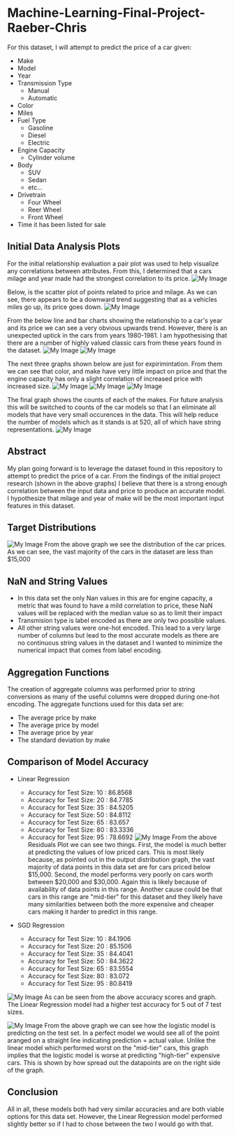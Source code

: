 # Machine-Learning-Final-Project-Raeber-Chris

For this dataset, I will attempt to predict the price of a car given:

- Make
- Model
- Year
- Transmission Type
  - Manual
  - Automatic
- Color
- Miles
- Fuel Type
  - Gasoline
  - Diesel
  - Electric
- Engine Capacity
  - Cylinder volume
- Body
  - SUV
  - Sedan
  - etc...
- Drivetrain
  - Four Wheel
  - Reer Wheel
  - Front Wheel
- Time it has been listed for sale

## Initial Data Analysis Plots

For the initial relationship evaluation a pair plot was used to help visualize any correlations between attributes. From this, I determined that a cars milage and year made had the strongest correlation to its price. 
![My Image](/images/pairPlot.png)


Below, is the scatter plot of points related to price and milage. As we can see, there appears to be a downward trend suggesting that as a vehicles miles go up, its price goes down.
![My Image](/images/milesPrice.png)
 
From the below line and bar charts showing the relationship to a car's year and its price we can see a very obvious upwards trend. However, there is an unexpected uptick in the cars from years 1980-1981. I am hypothesising that there are a number of highly valued classic cars from these years found in the dataset. 
![My Image](/images/yearPriceBar.png)
![My Image](/images/yearPrice.png)


The next three graphs shown below are just for expirimintation. From them we can see that color, and make have very little impact on price and that the engine capacity has only a slight correlation of increased price with increased size. 
![My Image](/images/colorPrice.png)
![My Image](/images/makePrice.png)
![My Image](/images/enginePrice.png)

The final graph shows the counts of each of the makes. For future analysis this will be switched to counts of the car models so that I an eliminate all models that have very small occurences in the data. This will help reduce the number of models which as it stands is at 520, all of which have string representations. 
![My Image](/images/makeCounts.png)

## Abstract
My plan going forward is to leverage the dataset found in this repository to attempt to predict the price of a car. From the findings of the initial project research (shown in the above graphs) I believe that there is a strong enough correlation between the input data and price to produce an accurate model. I hypothesize that milage and year of make will be the most important input features in this dataset. 

## Target Distributions
![My Image](/images/priceDistribution.png)
From the above graph we see the distribution of the car prices. As we can see, the vast majority of the cars in the dataset are less than $15,000

## NaN and String Values

- In this data set the only Nan values in this are for engine capacity, a metric that was found to have a mild correlation to price, these NaN values will be replaced with the median value so as to limit their impact
- Transmision type is label encoded as there are only two possible values.
- All other string values were one-hot encoded. This lead to a very large number of columns but lead to the most accurate models as there are no continuous string values in the dataset and I wanted to minimize the numerical impact that comes from label encoding. 

## Aggregation Functions
The creation of aggregate columns was performed prior to string conversions as many of the useful columns were dropped during one-hot encoding. The aggregate functions used for this data set are:
- The average price by make
- The average price by model
- The average price by year
- The standard deviation by make

## Comparison of Model Accuracy

- Linear Regression
  - Accuracy for Test Size: 10 : 86.8568
  - Accuracy for Test Size: 20 : 84.7785
  - Accuracy for Test Size: 35 : 84.5205
  - Accuracy for Test Size: 50 : 84.8112
  - Accuracy for Test Size: 65 : 83.657
  - Accuracy for Test Size: 80 : 83.3336
  - Accuracy for Test Size: 95 : 78.6692
![My Image](/images/LinearResiduals.png)
From the above Residuals Plot we can see two things. First, the model is much better at predicting the values of low priced cars. This is most likely because, as pointed out in the output distribution graph, the vast majority of data points in this data set are for cars priced below $15,000. Second, the model performs very poorly on cars worth between $20,000 and $30,000. Again this is likely because of availability of data points in this range. Another cause could be that cars in this range are "mid-tier" for this dataset and they likely have many similarities between both the more expensive and cheaper cars making it harder to predict in this range. 

- SGD Regression
  - Accuracy for Test Size: 10 : 84.1906
  - Accuracy for Test Size: 20 : 85.1506
  - Accuracy for Test Size: 35 : 84.4041
  - Accuracy for Test Size: 50 : 84.3622
  - Accuracy for Test Size: 65 : 83.5554
  - Accuracy for Test Size: 80 : 83.072
  - Accuracy for Test Size: 95 : 80.8419


![My Image](/images/AccuracyScores.png)
As can be seen from the above accuracy scores and graph. The Linear Regression model had a higher test accuracy for 5 out of 7 test sizes. 

![My Image](/images/Predictions.png)
From the above graph we can see how the logistic model is predicting on the test set. In a perfect model we would see all of the point aranged on a straight line indicating prediction = actual value. Unlike the linear model which performed worst on the "mid-tier" cars, this graph implies that the logistic model is worse at predicting "high-tier" expensive cars. This is shown by how spread out the datapoints are on the right side of the graph. 


## Conclusion 
All in all, these models both had very similar accuracies and are both viable options for this data set. However, the Linear Regression model performed slightly better so if I had to chose between the two I would go with that. 
